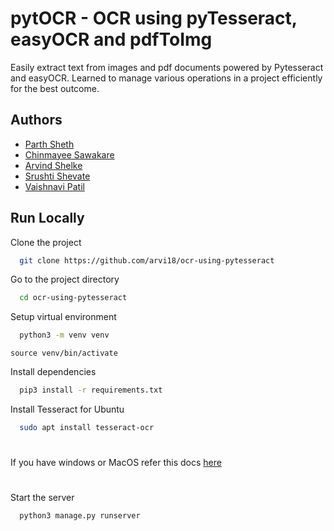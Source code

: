 # pytOCR - OCR using pyTesseract, easyOCR and pdfToImg

Easily extract text from images and pdf documents powered by Pytesseract and easyOCR.
Learned to manage various operations in a project efficiently for the best outcome.

## Authors

- [Parth Sheth](https://www.linkedin.com/in/parth-sheth-42066820b/)
- [Chinmayee Sawakare](https://www.linkedin.com/in/chinmayee-s-b516a6206/)
- [Arvind Shelke](https://github.com/arvi18)
- [Srushti Shevate](https://www.linkedin.com/in/srushti-shevate-843463247/)
- [Vaishnavi Patil](https://www.linkedin.com/in/vaishnavi-patil1704/)

## Run Locally

Clone the project

```bash
  git clone https://github.com/arvi18/ocr-using-pytesseract
```

Go to the project directory

```bash
  cd ocr-using-pytesseract
```

Setup virtual environment

```bash
  python3 -m venv venv
```

```
source venv/bin/activate
```

Install dependencies

```bash
  pip3 install -r requirements.txt
```

Install Tesseract for Ubuntu

```bash
  sudo apt install tesseract-ocr
```

#

If you have windows or MacOS refer this docs [here](https://github.com/tesseract-ocr/tesseract)

#

Start the server

```bash
  python3 manage.py runserver
```

